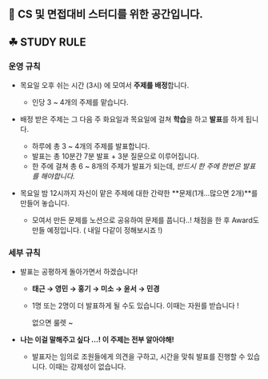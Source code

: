 ## 🙋‍ CS 및 면접대비 스터디를 위한 공간입니다.


## ☘ STUDY RULE
### 운영 규칙

- 목요일 오후 쉬는 시간 (3시) 에 모여서 **주제를 배정**합니다.
    - 인당 3 ~ 4개의 주제를 맡습니다.

- 배정 받은 주제는 그 다음 주 화요일과 목요일에 걸쳐 **학습**을 하고 **발표**를 하게 됩니다.
    - 하루에 총 3 ~ 4개의 주제를 발표합니다.
    - 발표는 총 10분간 7분 발표 + 3분 질문으로 이루어집니다.
    - 한 주에 걸쳐 총 6 ~ 8개의 주제가 발표가 되는데, *반드시 한 주에 한번은 발표를 해야합니다.*

- 목요일 밤 12시까지 자신이 맡은 주제에 대한 간략한 **문제(1개…많으면 2개)**를 만들어 놓습니다.
    - 모여서 만든 문제를 노션으로 공유하여 문제를 풉니다..! 채점을 한 후 Award도 만들 예정입니다.  ( 내일 다같이 정해보시죠 !)

### 세부 규칙

- 발표는 공평하게 돌아가면서 하겠습니다!
    - **태근 → 영민 → 홍기 → 미소 → 윤서 → 민경**
    - 1명 또는 2명이 더 발표하게 될 수도 있습니다. 이때는 자원를 받습니다 !
        
        없으면 룰렛 ~
        
- **나는 이걸 말해주고 싶다 …! 이 주제는 전부 알아야해!**
    - 발표자는 임의로 조원들에게 의견을 구하고, 시간을 맞춰 발표를 진행할 수 있습니다.
      이때는 강제성이 없습니다.
